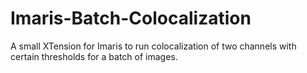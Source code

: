 # Imaris-Batch-Colocalization
A small XTension for Imaris to run colocalization of two channels with certain thresholds for a batch of images.
